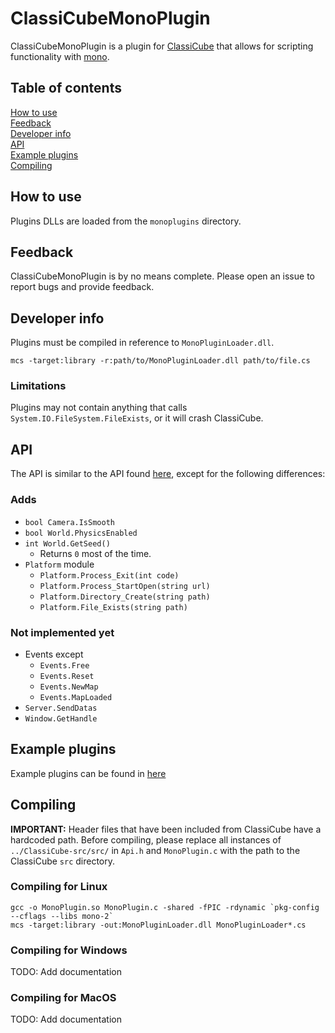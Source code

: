 # ClassiCubeMonoPlugin

ClassiCubeMonoPlugin is a plugin for [ClassiCube](https://www.classicube.net/) that allows for scripting functionality with [mono](https://www.mono-project.com/).

## Table of contents
[How to use](#how-to-use)  
[Feedback](#feedback)  
[Developer info](#developer-info)  
[API](#api)  
[Example plugins](example-plugins)  
[Compiling](#compiling)

## How to use

Plugins DLLs are loaded from the `monoplugins` directory.

## Feedback

ClassiCubeMonoPlugin is by no means complete. Please open an issue to report bugs and provide feedback.

## Developer info

Plugins must be compiled in reference to `MonoPluginLoader.dll`.

```
mcs -target:library -r:path/to/MonoPluginLoader.dll path/to/file.cs
```
### Limitations

Plugins may not contain anything that calls `System.IO.FileSystem.FileExists`, or it will crash ClassiCube.

## API

The API is similar to the API found [here](https://github.com/ClassiCube/ClassiCube-Plugins/blob/master/Scripting/readme.md), except for the following differences:

### Adds
- `bool Camera.IsSmooth`
- `bool World.PhysicsEnabled`
- `int World.GetSeed()`
	- Returns `0` most of the time.
- `Platform` module
	- `Platform.Process_Exit(int code)`
	- `Platform.Process_StartOpen(string url)`
	- `Platform.Directory_Create(string path)`
	- `Platform.File_Exists(string path)`

### Not implemented yet
- Events except
	- `Events.Free`
	- `Events.Reset`
	- `Events.NewMap`
	- `Events.MapLoaded`
- `Server.SendDatas`
- `Window.GetHandle`

## Example plugins

Example plugins can be found in [here](https://github.com/yomcube/ClassiCubeMonoPlugin/tree/main/examples)

## Compiling

**IMPORTANT:** Header files that have been included from ClassiCube have a hardcoded path. Before compiling, please replace all instances of `../ClassiCube-src/src/` in `Api.h` and `MonoPlugin.c` with the path to the ClassiCube `src` directory.

### Compiling for Linux

```
gcc -o MonoPlugin.so MonoPlugin.c -shared -fPIC -rdynamic `pkg-config --cflags --libs mono-2`
mcs -target:library -out:MonoPluginLoader.dll MonoPluginLoader*.cs
```

### Compiling for Windows

TODO: Add documentation

### Compiling for MacOS

TODO: Add documentation
